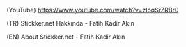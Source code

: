 (YouTube) https://www.youtube.com/watch?v=zIoqSrZRBr0

(TR) Stickker.net Hakkında - Fatih Kadir Akın

(EN) About Stickker.net - Fatih Kadir Akın
